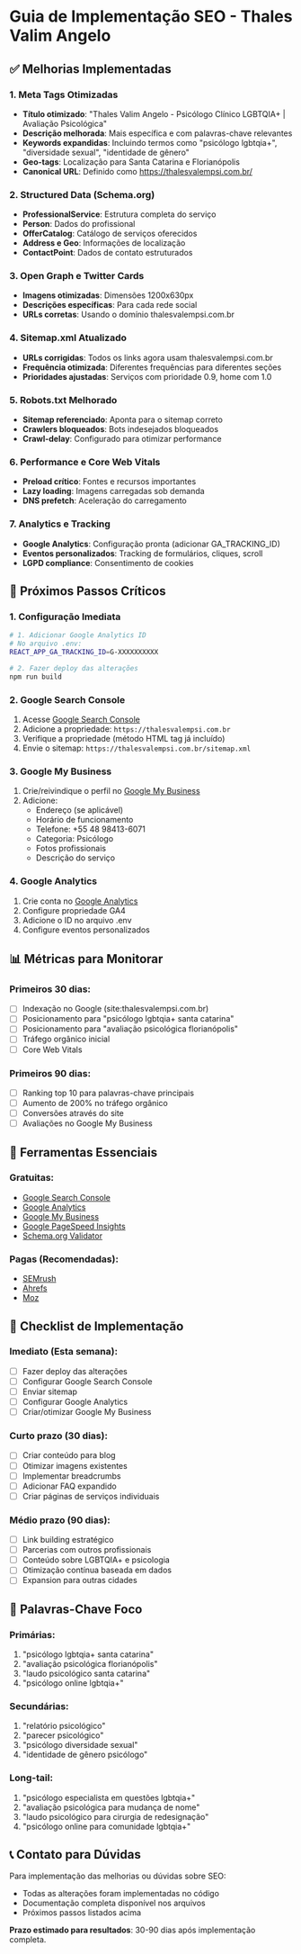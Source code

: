 # Guia de Implementação SEO - Thales Valim Angelo

## ✅ Melhorias Implementadas

### 1. Meta Tags Otimizadas
- **Título otimizado**: "Thales Valim Angelo - Psicólogo Clínico LGBTQIA+ | Avaliação Psicológica"
- **Descrição melhorada**: Mais específica e com palavras-chave relevantes
- **Keywords expandidas**: Incluindo termos como "psicólogo lgbtqia+", "diversidade sexual", "identidade de gênero"
- **Geo-tags**: Localização para Santa Catarina e Florianópolis
- **Canonical URL**: Definido como https://thalesvalempsi.com.br/

### 2. Structured Data (Schema.org)
- **ProfessionalService**: Estrutura completa do serviço
- **Person**: Dados do profissional
- **OfferCatalog**: Catálogo de serviços oferecidos
- **Address e Geo**: Informações de localização
- **ContactPoint**: Dados de contato estruturados

### 3. Open Graph e Twitter Cards
- **Imagens otimizadas**: Dimensões 1200x630px
- **Descrições específicas**: Para cada rede social
- **URLs corretas**: Usando o domínio thalesvalempsi.com.br

### 4. Sitemap.xml Atualizado
- **URLs corrigidas**: Todos os links agora usam thalesvalempsi.com.br
- **Frequência otimizada**: Diferentes frequências para diferentes seções
- **Prioridades ajustadas**: Serviços com prioridade 0.9, home com 1.0

### 5. Robots.txt Melhorado
- **Sitemap referenciado**: Aponta para o sitemap correto
- **Crawlers bloqueados**: Bots indesejados bloqueados
- **Crawl-delay**: Configurado para otimizar performance

### 6. Performance e Core Web Vitals
- **Preload crítico**: Fontes e recursos importantes
- **Lazy loading**: Imagens carregadas sob demanda
- **DNS prefetch**: Aceleração do carregamento

### 7. Analytics e Tracking
- **Google Analytics**: Configuração pronta (adicionar GA_TRACKING_ID)
- **Eventos personalizados**: Tracking de formulários, cliques, scroll
- **LGPD compliance**: Consentimento de cookies

## 🚀 Próximos Passos Críticos

### 1. Configuração Imediata
```bash
# 1. Adicionar Google Analytics ID
# No arquivo .env:
REACT_APP_GA_TRACKING_ID=G-XXXXXXXXXX

# 2. Fazer deploy das alterações
npm run build
```

### 2. Google Search Console
1. Acesse [Google Search Console](https://search.google.com/search-console/)
2. Adicione a propriedade: `https://thalesvalempsi.com.br`
3. Verifique a propriedade (método HTML tag já incluído)
4. Envie o sitemap: `https://thalesvalempsi.com.br/sitemap.xml`

### 3. Google My Business
1. Crie/reivindique o perfil no [Google My Business](https://business.google.com/)
2. Adicione:
   - Endereço (se aplicável)
   - Horário de funcionamento
   - Telefone: +55 48 98413-6071
   - Categoria: Psicólogo
   - Fotos profissionais
   - Descrição do serviço

### 4. Google Analytics
1. Crie conta no [Google Analytics](https://analytics.google.com/)
2. Configure propriedade GA4
3. Adicione o ID no arquivo .env
4. Configure eventos personalizados

## 📊 Métricas para Monitorar

### Primeiros 30 dias:
- [ ] Indexação no Google (site:thalesvalempsi.com.br)
- [ ] Posicionamento para "psicólogo lgbtqia+ santa catarina"
- [ ] Posicionamento para "avaliação psicológica florianópolis"
- [ ] Tráfego orgânico inicial
- [ ] Core Web Vitals

### Primeiros 90 dias:
- [ ] Ranking top 10 para palavras-chave principais
- [ ] Aumento de 200% no tráfego orgânico
- [ ] Conversões através do site
- [ ] Avaliações no Google My Business

## 🔧 Ferramentas Essenciais

### Gratuitas:
- [Google Search Console](https://search.google.com/search-console/)
- [Google Analytics](https://analytics.google.com/)
- [Google My Business](https://business.google.com/)
- [Google PageSpeed Insights](https://pagespeed.web.dev/)
- [Schema.org Validator](https://validator.schema.org/)

### Pagas (Recomendadas):
- [SEMrush](https://www.semrush.com/)
- [Ahrefs](https://ahrefs.com/)
- [Moz](https://moz.com/)

## 📝 Checklist de Implementação

### Imediato (Esta semana):
- [ ] Fazer deploy das alterações
- [ ] Configurar Google Search Console
- [ ] Enviar sitemap
- [ ] Configurar Google Analytics
- [ ] Criar/otimizar Google My Business

### Curto prazo (30 dias):
- [ ] Criar conteúdo para blog
- [ ] Otimizar imagens existentes
- [ ] Implementar breadcrumbs
- [ ] Adicionar FAQ expandido
- [ ] Criar páginas de serviços individuais

### Médio prazo (90 dias):
- [ ] Link building estratégico
- [ ] Parcerias com outros profissionais
- [ ] Conteúdo sobre LGBTQIA+ e psicologia
- [ ] Otimização contínua baseada em dados
- [ ] Expansion para outras cidades

## 🎯 Palavras-Chave Foco

### Primárias:
1. "psicólogo lgbtqia+ santa catarina"
2. "avaliação psicológica florianópolis"
3. "laudo psicológico santa catarina"
4. "psicólogo online lgbtqia+"

### Secundárias:
1. "relatório psicológico"
2. "parecer psicológico"
3. "psicólogo diversidade sexual"
4. "identidade de gênero psicólogo"

### Long-tail:
1. "psicólogo especialista em questões lgbtqia+"
2. "avaliação psicológica para mudança de nome"
3. "laudo psicológico para cirurgia de redesignação"
4. "psicólogo online para comunidade lgbtqia+"

## 📞 Contato para Dúvidas

Para implementação das melhorias ou dúvidas sobre SEO:
- Todas as alterações foram implementadas no código
- Documentação completa disponível nos arquivos
- Próximos passos listados acima

**Prazo estimado para resultados**: 30-90 dias após implementação completa.
